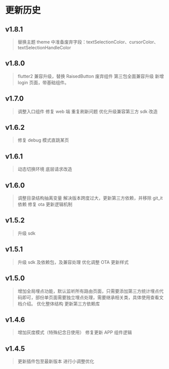 # 更新历史

## v1.8.1

> 替换主题 theme 中准备废弃字段：textSelectionColor、cursorColor、textSelectionHandleColor

## v1.8.0

> flutter2 兼容升级，替换 RaisedButton 废弃组件
> 第三包全面兼容升级
> 新增 login 页面，带基础组件。

## v1.7.0

> 调整入口组件
> 修复 web 端 重复刷新问题
> 优化升级兼容第三方 sdk 改造

## v1.6.2

> 修复 debug 模式直跳某页

## v1.6.1

> 动态切换环境
> 底层请求改造

## v1.6.0

> 调整目录结构抽离变量
> 解决版本跨度过大，更新第三方依赖，并移除 git_it 依赖
> 修复 ota 更新逻辑机制

## v1.5.2

> 升级 sdk

## v1.5.1

> 升级 sdk 及依赖包，及兼容处理
> 优化调整 OTA 更新样式

## v1.5.0

> 增加全局埋点功能，默认监听所有路由页面，只需要添加第三方统计埋点代码即可，部份单页面需要独立埋点处理，需要继承相关类，具体使用查看文档介绍。
> 优化整体结构
> 更新第三方依赖库

## v1.4.6

> 增加灰度模式（特殊纪念日使用）
> 修复更新 APP 组件逻辑

## v1.4.5

> 更新插件包至最新版本
> 进行小调整优化
